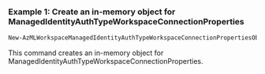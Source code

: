 ### Example 1: Create an in-memory object for ManagedIdentityAuthTypeWorkspaceConnectionProperties
```powershell
New-AzMLWorkspaceManagedIdentityAuthTypeWorkspaceConnectionPropertiesObject -Category <ConnectionCategory> -CredentialsClientId <String> -CredentialsResourceId <String> -IsSharedToAll <Boolean> -Metadata <IWorkspaceConnectionPropertiesV2Metadata> -Target <String>
```

This command creates an in-memory object for ManagedIdentityAuthTypeWorkspaceConnectionProperties.

